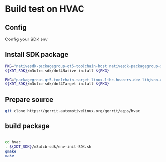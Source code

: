 # Build test on HVAC

## Config

 Config your SDK env

## Install SDK package

```bash
PKG="nativesdk-packagegroup-qt5-toolchain-host nativesdk-packagegroup-sdk-host packagegroup-cross-canadian-m3ulcb" 
${XDT_SDK}/m3ulcb-sdk/dnf4Native install ${PKG}

PKG="packagegroup-qt5-toolchain-target linux-libc-headers-dev libjson-c-dev af-binder-dev"
${XDT_SDK}/m3ulcb-sdk/dnf4Target install ${PKG}
```


## Prepare source

```bash
git clone https://gerrit.automotivelinux.org/gerrit/apps/hvac
```

## build package

```bash

cd hvac
. ${XDT_SDK}/m3ulcb-sdk/env-init-SDK.sh
qmake
make
```
